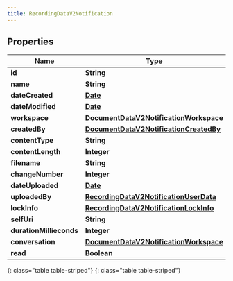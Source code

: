 ```yaml
---
title: RecordingDataV2Notification
---
```


## Properties

| Name | Type | Description | Notes |
| ------------ | ------------- | ------------- | ------------- |
| **id** | **String** |  |  [optional] |
| **name** | **String** |  |  [optional] |
| **dateCreated** | [**Date**](Date.html) |  |  [optional] |
| **dateModified** | [**Date**](Date.html) |  |  [optional] |
| **workspace** | [**DocumentDataV2NotificationWorkspace**](DocumentDataV2NotificationWorkspace.html) |  |  [optional] |
| **createdBy** | [**DocumentDataV2NotificationCreatedBy**](DocumentDataV2NotificationCreatedBy.html) |  |  [optional] |
| **contentType** | **String** |  |  [optional] |
| **contentLength** | **Integer** |  |  [optional] |
| **filename** | **String** |  |  [optional] |
| **changeNumber** | **Integer** |  |  [optional] |
| **dateUploaded** | [**Date**](Date.html) |  |  [optional] |
| **uploadedBy** | [**RecordingDataV2NotificationUserData**](RecordingDataV2NotificationUserData.html) |  |  [optional] |
| **lockInfo** | [**RecordingDataV2NotificationLockInfo**](RecordingDataV2NotificationLockInfo.html) |  |  [optional] |
| **selfUri** | **String** |  |  [optional] |
| **durationMillieconds** | **Integer** |  |  [optional] |
| **conversation** | [**DocumentDataV2NotificationWorkspace**](DocumentDataV2NotificationWorkspace.html) |  |  [optional] |
| **read** | **Boolean** |  |  [optional] |
{: class="table table-striped"}
{: class="table table-striped"}


